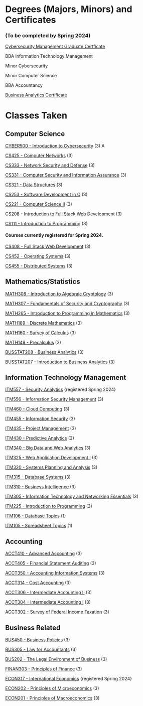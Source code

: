 # Degrees (Majors, Minors) and Certificates
### (To be completed by Spring 2024)

[Cybersecurity Management Graduate Certficate](https://www.boisestate.edu/cobe-itscm/graduate-certificate-in-cybersecurity-management/)

BBA Information Technology Management

Minor Cybersecurity

Minor Computer Science

BBA Accountancy

[Business Analytics Certificate](https://www.boisestate.edu/cobe-itscm/certificate-in-business-analytics/)


# Classes Taken

## Computer Science

[CYBER500 - Introduction to Cybersecurity](https://www.boisestate.edu/graduatecatalog/#/courses/BJWmBSA8w?bcCurrent=CYBER500) (3) A

[CS425 - Computer Networks](https://www.boisestate.edu/registrar-catalog/#/courses/S1i_f8I98?bcCurrent=CS425) (3)

[CS333 - Network Security and Defense](https://www.boisestate.edu/registrar-catalog/#/courses/SJ77QIUcI?bcCurrent=CS333) (3)

[CS331 - Computer Security and Information Assurance](https://www.boisestate.edu/registrar-catalog/#/courses/rym7mLIcI?bc=true&bcCurrent=CS331) (3)

[CS321 - Data Structures](https://www.boisestate.edu/registrar-catalog/#/courses/SJ0xQ8I98?bcCurrent=CS321) (3)

[CS253 - Software Development in C](https://www.boisestate.edu/registrar-catalog/#/courses/r1NfG8IcU?bcCurrent=CS253) (3)

[CS221 - Computer Science II](https://www.boisestate.edu/registrar-catalog/#/courses/SygWSzII98?bcCurrent=CS221) (3)

[CS208 - Introduction to Full Stack Web Development](https://www.boisestate.edu/registrar-catalog/#/courses/Hk9gqpkej?&bcCurrent=CS208) (3) 

[CS111 - Introduction to Programming](https://www.boisestate.edu/registrar-catalog/#/courses/SJHvXLL9I?bcCurrent=CS111) (3) 


#### Courses currently registered for Spring 2024.

[CS408 - Full Stack Web Development](https://www.boisestate.edu/registrar-catalog/#/courses/B1pZ7LL9I?bcCurrent=CS408) (3)

[CS452 - Operating Systems](https://www.boisestate.edu/registrar-catalog/#/courses/r1GvJLI58?bcCurrent=CS452) (3)

[CS455 - Distributed Systems](https://www.boisestate.edu/registrar-catalog/#/courses/HyWBM8IcL?&bcCurrent=CS455) (3)


## Mathematics/Statistics

[MATH308 - Introduction to Algebraic Cryptology](https://www.boisestate.edu/registrar-catalog/#/courses/BklN6-UU9L?bcCurrent=MATH308) (3)

[MATH307 - Fundamentals of Security and Cryptography](https://www.boisestate.edu/registrar-catalog/#/courses/HkleaWLUqI?bcCurrent=MATH307) (3)

[MATH265 - Introduction to Programming in Mathematics](https://www.boisestate.edu/registrar-catalog/#/courses/rkxDNUU5I?true&bcCurrent=MATH265) (3)

[MATH189 - Discrete Mathematics](https://www.boisestate.edu/registrar-catalog/#/courses/Skgqe78L5I?bcCurrent=MATH189) (3)

[MATH160 - Survey of Calculus](https://www.boisestate.edu/registrar-catalog/#/courses/SyYGeUU98?bcCurrent=MATH160) (3)

[MATH149 - Precalculus](https://www.boisestate.edu/registrar-catalog/#/courses/HyIR7L8c8?bcCurrent=MATH149) (3)

[BUSSTAT208 - Business Analytics](https://www.boisestate.edu/registrar-catalog/#/courses/BylBiyLUqU?bcCurrent=BUSSTAT208) (3) 

[BUSSTAT207 - Introduction to Business Analytics](https://www.boisestate.edu/registrar-catalog/#/courses/ByZBjyLUc8?bcCurrent=BUSSTAT207) (3)


## Information Technology Management

[ITM557 - Security Analytics](https://www.boisestate.edu/graduatecatalog/#/courses/SJuYCGYLv?bcCurrent=ITM557) {registered Spring 2024}

[ITM556 - Information Security Management](https://www.boisestate.edu/graduatecatalog/#/courses/rypJhGYUw?bcCurrent=ITM556) (3)

[ITM460 - Cloud Computing](https://www.boisestate.edu/registrar-catalog/#/courses/rk8UN8I98?bcCurrent=ITM460) (3)

[ITM455 - Information Security](https://www.boisestate.edu/registrar-catalog/#/courses/HJuobL89L?bcCurrent=ITM455) (3)

[ITM435 - Project Management](https://www.boisestate.edu/registrar-catalog/#/courses/H1llp-889U?&bcCurrent=SCM435) (3)

[ITM430 - Predictive Analytics](https://www.boisestate.edu/registrar-catalog/#/courses/BJeUsX8LqU?bcCurrent=ITM430) (3) 

[ITM340 - Big Data and Web Analytics](https://www.boisestate.edu/registrar-catalog/#/courses/BybIVLI5L?&bcCurrent=ITM340) (3)

[ITM325 - Web Application Development I](https://www.boisestate.edu/registrar-catalog/#/courses/Sy4oW8I5U?bcCurrent=ITM325) (3)

[ITM320 - Systems Planning and Analysis](https://www.boisestate.edu/registrar-catalog/#/courses/HJrjy8U5I?bcCurrent=ITM320) (3)

[ITM315 - Database Systems](https://www.boisestate.edu/registrar-catalog/#/courses/BklZokL85U?bcCurrent=ITM315) (3)

[ITM310 - Business Intelligence](https://www.boisestate.edu/registrar-catalog/#/courses/ryxskLU5U?bcCurrent=ITM310) (3)

[ITM305 - Information Technology and Networking Essentials](https://www.boisestate.edu/registrar-catalog/#/courses/S12DfLU9L?&bcCurrent=ITM305) (3)

[ITM225 - Introduction to Programming](https://www.boisestate.edu/registrar-catalog/#/courses/rymez885U?bcCurrent=ITM225) (3)

[ITM106 - Database Topics](https://www.boisestate.edu/registrar-catalog/#/courses/rJeWjJ8IcI?bc=true&bcCurrent=ITM106) (1)

[ITM105 - Spreadsheet Topics](https://www.boisestate.edu/registrar-catalog/#/courses/BJZj1UL5L?bcCurrent=ITM105) (1)


## Accounting

[ACCT410 - Advanced Accounting](https://www.boisestate.edu/registrar-catalog/#/courses/Ske3wk8U5I?bcCurrent=ACCT410) (3)

[ACCT405 - Financial Statement Auditing](https://www.boisestate.edu/registrar-catalog/#/courses/rJxhDJLU5U?bcCurrent=ACCT405) (3)

[ACCT350 - Accounting Information Systems](https://www.boisestate.edu/registrar-catalog/#/courses/BJexu18UcU?bcCurrent=ACCT350) (3)

[ACCT314 - Cost Accounting](https://www.boisestate.edu/registrar-catalog/#/courses/BkZ3PJU85U?bcCurrent=ACCT314) (3)

[ACCT306 - Intermediate Accounting II](https://www.boisestate.edu/registrar-catalog/#/courses/Sk2vJILq8?bcCurrent=ACCT306) (3)

[ACCT304 - Intermediate Accounting I](https://www.boisestate.edu/registrar-catalog/#/courses/B12PJIUcL?&bcCurrent=ACCT304) (3)

[ACCT302 - Survey of Federal Income Taxation](https://www.boisestate.edu/registrar-catalog/#/courses/Hyb3DyIUqU?bcCurrent=ACCT302) (3)


## Business Related

[BUS450 - Business Policies](https://www.boisestate.edu/registrar-catalog/#/courses/HkgisJULcI?bcCurrent=BUS450) (3)

[BUS305 - Law for Accountants](https://www.boisestate.edu/registrar-catalog/#/courses/BJsiyUUc8?bcCurrent=BUS305) (3)
 
[BUS202 - The Legal Environment of Business](https://www.boisestate.edu/registrar-catalog/#/courses/SksikLUcI?bcCurrent=BUS202) (3)

[FINAN303 - Principles of Finance](https://www.boisestate.edu/registrar-catalog/#/courses/SkeQayIU9L?bcCurrent=FINAN303) (3)

[ECON317 - International Economics](https://www.boisestate.edu/registrar-catalog/#/courses/B1-lnJLI5I?&bcCurrent=ECON317) {registered Spring 2024}

[ECON202 - Principles of Microeconomics](https://www.boisestate.edu/registrar-catalog/#/courses/H1gh1L8qU?&bcCurrent=ECON202) (3)

[ECON201 - Principles of Macroeconomics](https://www.boisestate.edu/registrar-catalog/#/courses/BJlhy88cI?bcCurrent=ECON201) (3)
